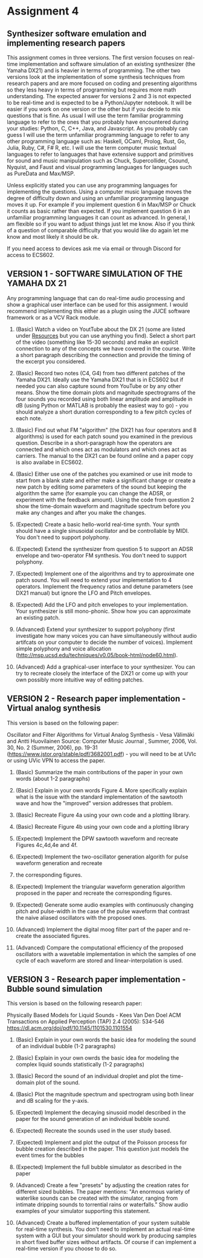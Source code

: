 

# Assignment 4 

Synthesizer software emulation and implementing research papers 
--------------------------------------------------------------- 

This assignment comes in three versions. The first version focuses on real-time implementation and software simulation of an existing synthesizer (the Yamaha DX21) and is heavier in terms of programming. The other two versions look at the implementation of some synthesis techniques from research papers and are more focused on coding and presenting algorithms so they less heavy in terms of programming but requires more math understanding. The expected answer for versions 2 and 3 is not expected to be real-time and is expected to be a Python/Jupyter notebook. It will be easier if you work on one version or the other but if you decide to mix questions that is fine. As usual I will use the term familiar programming 
language to refer to the ones that you probably have encountered during your  studies: Python, C, C++, Java, and Javascript. As you probably can guess I will use the term unfamiliar programming language to refer to any other programming language such as: Haskell, OCaml, Prolog, Rust, Go, Julia, Ruby, C#, F#
R, etc. I will use the term computer music textual languages to refer to languages 
that have extensive support and primitives for sound and music manipulation such as 
Chuck, Supercollider, Csound, Nyquist, and Faust and visual programming languages 
for languages such as PureData and Max/MSP. 

Unless explicitly stated you can use any programming languages for implementing 
the questions. Using a computer music language moves the degree of difficulty down and using an unfamiliar programming language moves it up. For example if you implement question 6 in Max/MSP or Chuck it counts as basic rather than expected. If you implement question 6 in an unfamiliar programming languages it can count as advanced. In general, I am flexible so if you want to adjust things just let me know. Also if you 
think of a question of comparable difficulty that you would like do again let me know and most likely 
it should be ok. 

If you need access to devices ask me via email or through Discord for access to ECS602. 

## VERSION 1 - SOFTWARE SIMULATION OF THE YAMAHA DX 21 

Any programming language that can do real-time audio processing and show a graphical user interface can be used 
for this assignment. I would recommend implementing this either as a plugin using the JUCE software framework 
or as a VCV Rack module. 

1. (Basic) Watch a video on YoutTube about the DX 21 (some are listed under [Resources](resources.md) but you can use anything you find). Select a short part of the video (something like 15-30 seconds) and make an explicit connection to any of the concepts we have covered in the course. Write a short paragraph describing the connection and provide the timing of the excerpt you considered. 

2. (Basic) Record two notes (C4, G4) from two different patches of the Yamaha DX21. Ideally use the Yamaha DX21 that is in ECS602 but if needed you can also capture sound from YouTube or by any other means. Show the time domain plots and magnitude spectrograms of the four sounds you recorded using both linear amplitude and amplitude in dB (using Python or MATLAB is probably the easiest way to go) - you should analyze a short duration corresponding to a few pitch cycles of each note. 

3. (Basic) Find out what FM "algorithm" (the DX21 has four operators and 8 algorithms) is used for each patch sound you examined in the previous question. Describe in a short-paragraph how the operators are connected and which ones act as modulators and which ones act as carriers. The manual to the DX21 can be found online and a paper copy is also availabe in ECS602. 

4. (Basic) Either use one of the patches you examined or use init mode to start from a blank state and either make a significant change or create a new patch by editing some parameters of the sound but keeping the algorithm the same (for example you can change the ADSR, or experiment with the feedback amount). Using the code from question 2 show the time-domain waveform and magnitude spectrum before you make any changes and after you make the changes. 

5. (Expected) Create a basic hello-world real-time synth. Your synth should have a single sinusoidal oscillator and be controllable by MIDI. You don't need to support polyphony. 

6. (Expected) Extend the synthesizer from question 5 to support an ADSR envelope and two-operator FM synthesis. You don't need to support polyphony. 

7. (Expected) Implement one of the algorithms and try to approximate one patch sound. You will need to extend your implementation to 4 operators. Implement the frequency ratios and detune parameters (see DX21 manual) but ignore the LFO and Pitch envelopes. 

8. (Expected) Add the LFO and pitch envelopes to your implementation. Your synthesizer is still mono-phonic. Show how you can approximate an existing patch. 

9. (Advanced) Extend your synthesizer to support polyphony (first investigate how many voices you can have simultaneously without audio artifcats on your computer to decide the number of voices). Implement simple polyphony and voice allocation (http://msp.ucsd.edu/techniques/v0.05/book-html/node60.html). 

10. (Advanced) Add a graphical-user interface to your synthesizer. You can try to recreate closely the interface of the DX21 or come up with your own possibly more intuitive way of editing patches. 

## VERSION 2 - Research paper implementation - Virtual analog synthesis 

This version is based on the following paper: 

Oscillator and Filter Algorithms for Virtual Analog Synthesis - Vesa Välimäki and Antti Huovilainen
Source: Computer Music Journal , Summer, 2006, Vol. 30, No. 2 (Summer, 2006), pp. 19-31
(https://www.jstor.org/stable/pdf/3682001.pdf) - you will need to be at UVIc or using UVic VPN to 
access the paper. 

1. (Basic) Summarize the main contributions of the paper in your own words (about 1-2 paragraphs) 

2. (Basic) Explain in your own words Figure 4. More specifically explain what is the issue with the standard implementation of the sawtooth wave and how the "improved" version addresses that problem. 

3. (Basic) Recreate Figure 4a using your own code and a plotting library. 

4. (Basic) Recreate Figure 4b using your own code and a plotting library 

5. (Expected) Implement the DPW sawtooth waveform and recreate Figures 4c,4d,4e and 4f. 

6. (Expected) Implement the two-oscillator generation algorith for pulse waveform generation and recreate 
7. the corresponding figures. 

7. (Expected) Implement the triangular waveform generation algorithm proposed in the paper and recreate the corresponding figures. 

8. (Expected) Generate some audio examples with continuously changing pitch and pulse-width in the case of the pulse waveform that contrast the naive aliased oscillators with the proposed ones. 

9. (Advanced) Implement the digital moog filter part of the paper and re-create the associated figures. 

10. (Advanced) Compare the computational efficiency of the proposed oscillators with a wavetable implementation in which the samples of one cycle of each waveform are stored and linear-interpolation is used. 


## VERSION 3 - Research paper implementation - Bubble sound simulation 

This version is based on the following research paper: 

Physically Based Models for Liquid Sounds - Kees Van Den Doel 
ACM Transactions on Applied Perception (TAP) 2.4 (2005): 534-546
https://dl.acm.org/doi/pdf/10.1145/1101530.1101554

1. (Basic) Explain in your own words the basic idea for modeling the sound of an individual bubble (1-2 paragraphs) 

2. (Basic) Explain in your own owrds the basic idea for modeling the complex liquid sounds statistically (1-2 paragraphs) 

3. (Basic) Record the sound of an individual droplet and plot the time-domain plot of the sound. 

4. (Basic) Plot the magnitude spectrum and spectrogram using both linear and dB scaling for the y-axis. 

5. (Expected) Implement the decaying sinusoid model described in the paper for the sound generation of an individual bubble sound. 

6. (Expected) Recreate the sounds used in the user study based. 

7. (Expected) Implement and plot the output of the Poisson process for bubble creation described in the paper. This question just models the event times for the bubbles 

8. (Expected) Implement the full bubble simulator as described in the paper 

9. (Advanced) Create a few "presets" by adjusting the creation rates for different sized bubbles. The paper mentions: "An enormous variety of waterlike sounds can be created with the simulator, ranging from intimate
dripping sounds to torrential rains or waterfalls." Show audio examples of your simulator supporting this statement. 

10. (Advanced) Create a buffered implementation of your system suitable for real-time synthesis. You don't need to implement an actual real-time system with a GUI but your simulator should work by producing samples in short fixed buffer sizes without artifacts. Of course if can implement a real-time version if you choose to do so. 

